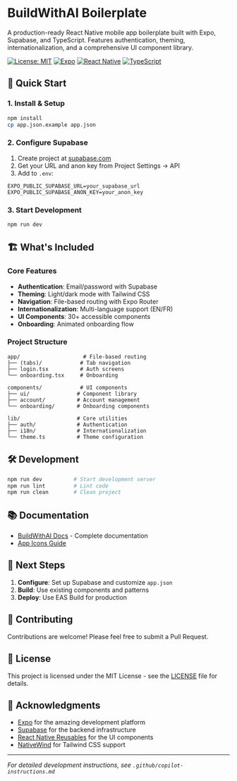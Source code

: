 # BuildWithAI Boilerplate

A production-ready React Native mobile app boilerplate built with Expo, Supabase, and TypeScript. Features authentication, theming, internationalization, and a comprehensive UI component library.

[![License: MIT](https://img.shields.io/badge/License-MIT-yellow.svg)](https://opensource.org/licenses/MIT)
[![Expo](https://img.shields.io/badge/Expo-000020?style=flat&logo=expo&logoColor=white)](https://expo.dev/)
[![React Native](https://img.shields.io/badge/React_Native-20232A?style=flat&logo=react&logoColor=61DAFB)](https://reactnative.dev/)
[![TypeScript](https://img.shields.io/badge/TypeScript-007ACC?style=flat&logo=typescript&logoColor=white)](https://www.typescriptlang.org/)

## 🚀 Quick Start

### 1. Install & Setup
```bash
npm install
cp app.json.example app.json
```

### 2. Configure Supabase
1. Create project at [supabase.com](https://supabase.com)
2. Get your URL and anon key from Project Settings → API
3. Add to `.env`:
```env
EXPO_PUBLIC_SUPABASE_URL=your_supabase_url
EXPO_PUBLIC_SUPABASE_ANON_KEY=your_anon_key
```

### 3. Start Development
```bash
npm run dev
```

## 🏗️ What's Included

### Core Features
- **Authentication**: Email/password with Supabase
- **Theming**: Light/dark mode with Tailwind CSS
- **Navigation**: File-based routing with Expo Router
- **Internationalization**: Multi-language support (EN/FR)
- **UI Components**: 30+ accessible components
- **Onboarding**: Animated onboarding flow

### Project Structure
```
app/                    # File-based routing
├── (tabs)/            # Tab navigation
├── login.tsx          # Auth screens
└── onboarding.tsx     # Onboarding

components/            # UI components
├── ui/               # Component library
├── account/          # Account management
└── onboarding/       # Onboarding components

lib/                  # Core utilities
├── auth/             # Authentication
├── i18n/             # Internationalization
└── theme.ts          # Theme configuration
```

## 🛠️ Development

```bash
npm run dev          # Start development server
npm run lint         # Lint code
npm run clean        # Clean project
```

## 📚 Documentation

- [BuildWithAI Docs](https://docs.buildwithai.io/) - Complete documentation
- [App Icons Guide](https://docs.buildwithai.io/features/app-icons-guide)

## 🎯 Next Steps

1. **Configure**: Set up Supabase and customize `app.json`
2. **Build**: Use existing components and patterns
3. **Deploy**: Use EAS Build for production

## 🤝 Contributing

Contributions are welcome! Please feel free to submit a Pull Request.

## 📄 License

This project is licensed under the MIT License - see the [LICENSE](LICENSE) file for details.

## 🙏 Acknowledgments

- [Expo](https://expo.dev/) for the amazing development platform
- [Supabase](https://supabase.com/) for the backend infrastructure
- [React Native Reusables](https://reactnativereusables.com/) for the UI components
- [NativeWind](https://www.nativewind.dev/) for Tailwind CSS support

---

*For detailed development instructions, see `.github/copilot-instructions.md`*